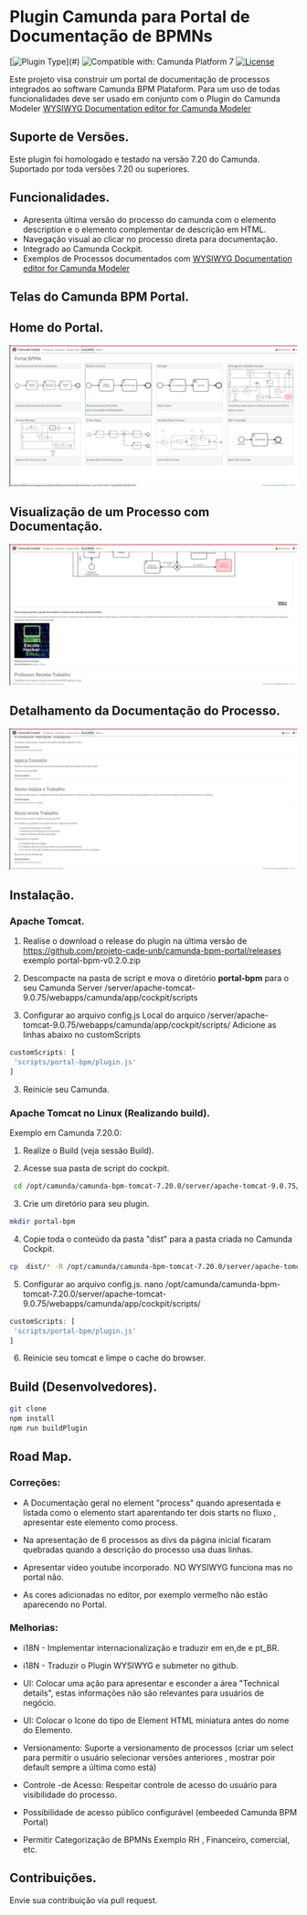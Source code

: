 # Plugin Camunda para Portal de Documentação de BPMNs
[![Plugin Type](https://img.shields.io/badge/Plugin_Type-BPMN_(Camunda_Platform_7)-orange.svg)](#) ![Compatible with: Camunda Platform 7](https://img.shields.io/badge/Compatible%20with-Camunda%20Platform%207-26d07c) [![License](https://img.shields.io/badge/License-Apache%202.0-blue.svg)](https://opensource.org/licenses/Apache-2.0)

Este projeto visa construir um portal de documentação de processos integrados ao software Camunda BPM Plataform.
Para um uso de todas funcionalidades deve ser usado em conjunto com o Plugin do  Camunda Modeler [WYSIWYG Documentation editor for Camunda Modeler](https://github.com/sharedchains/camunda-wysiwyg-documentation)

## Suporte de Versões.
Este plugin foi homologado e testado na versão 7.20 do Camunda. Suportado por toda versões 7.20 ou superiores.

## Funcionalidades.

* Apresenta última versão do processo do camunda com o elemento description e o elemento complementar de descrição em HTML.
* Navegação visual ao clicar no processo direta para documentação.
* Integrado ao Camunda Cockpit.
* Exemplos de Processos documentados com  [WYSIWYG Documentation editor for Camunda Modeler](https://github.com/sharedchains/camunda-wysiwyg-documentation)

## Telas do Camunda BPM Portal.

## Home do Portal.
![image](https://raw.githubusercontent.com/projeto-cade-unb/camunda-bpm-portal/main/samples/img/screenshot_home_camunda-bpm_portal.png)

## Visualização de um Processo com Documentação.
![image](https://raw.githubusercontent.com/projeto-cade-unb/camunda-bpm-portal/main/samples/img/screenshot_processo_camunda_bpm_portal.png)

## Detalhamento da Documentação do Processo.
![image](https://raw.githubusercontent.com/projeto-cade-unb/camunda-bpm-portal/main/samples/img/screenshot-details-camunda-bpm_portal.png)

## Instalação.

### Apache Tomcat. 
1) Realise o download o release do plugin na última versão de https://github.com/projeto-cade-unb/camunda-bpm-portal/releases
   exemplo portal-bpm-v0.2.0.zip 

2) Descompacte na pasta de script e mova o diretório **portal-bpm** para o seu Camunda Server
   <instal-camunda-path>/server/apache-tomcat-9.0.75/webapps/camunda/app/cockpit/scripts

3) Configurar ao arquivo config.js
Local do arquico <instal-camunda-path>/server/apache-tomcat-9.0.75/webapps/camunda/app/cockpit/scripts/
Adicione as linhas abaixo no customScripts

```js
customScripts: [
 'scripts/portal-bpm/plugin.js'
]
```

3) Reinicie seu Camunda.

### Apache Tomcat no Linux (Realizando build).
Exemplo em Camunda 7.20.0:

1) Realize o Build (veja sessão Build).

2) Acesse sua pasta de script do cockpit.

```bash
 cd /opt/camunda/camunda-bpm-tomcat-7.20.0/server/apache-tomcat-9.0.75/webapps/camunda/app/cockpit/scripts
```

3) Crie um diretório para seu plugin. 

```bash
mkdir portal-bpm
```

4) Copie toda o conteúdo da pasta "dist" para a pasta criada no Camunda Cockpit.

```bash
cp  dist/* -R /opt/camunda/camunda-bpm-tomcat-7.20.0/server/apache-tomcat-9.0.75/webapps/camunda/app/cockpit/scripts/portal-bpm
```

5) Configurar ao arquivo config.js.
nano /opt/camunda/camunda-bpm-tomcat-7.20.0/server/apache-tomcat-9.0.75/webapps/camunda/app/cockpit/scripts/


```js
customScripts: [
 'scripts/portal-bpm/plugin.js'
]
```

6) Reinicie seu tomcat e limpe o cache do browser.

Build (Desenvolvedores).
-----------------------

```bash
git clone 
npm install
npm run buildPlugin
```

## Road Map.

### Correções:
 * A Documentação geral no element "process" quando apresentada e listada como o elemento start aparentando ter dois starts no fluxo , apresentar este elemento como process.

 * Na apresentação de 6 processos as divs da página inicial ficaram quebradas quando a descrição do processo usa duas linhas.

 * Apresentar video youtube incorporado. NO WYSIWYG funciona mas no portal não. 

 * As cores adicionadas no editor, por exemplo vermelho não estão aparecendo no Portal.

### Melhorias:

* i18N - Implementar internacionalização e traduzir em en,de  e pt_BR.

* i18N - Traduzir o Plugin WYSIWYG e submeter no github.

* UI: Colocar uma ação para apresentar e esconder a área "Technical details", estas informações não são relevantes para usuários de negócio.

* UI: Colocar o Icone do tipo de Element HTML miniatura antes do nome do Elemento.

* Versionamento: Suporte a versionamento de processos (criar um select para permitir o usuário selecionar versões anteriores , mostrar poir default sempre a última como está)

* Controle -de Acesso: Respeitar controle de acesso do usuário para visibilidade do processo.

* Possibilidade de acesso público configurável (embeeded Camunda BPM Portal)

* Permitir Categorização de BPMNs Exemplo RH , Financeiro, comercial, etc.

## Contribuições.
 Envie sua contribuição via pull request.
